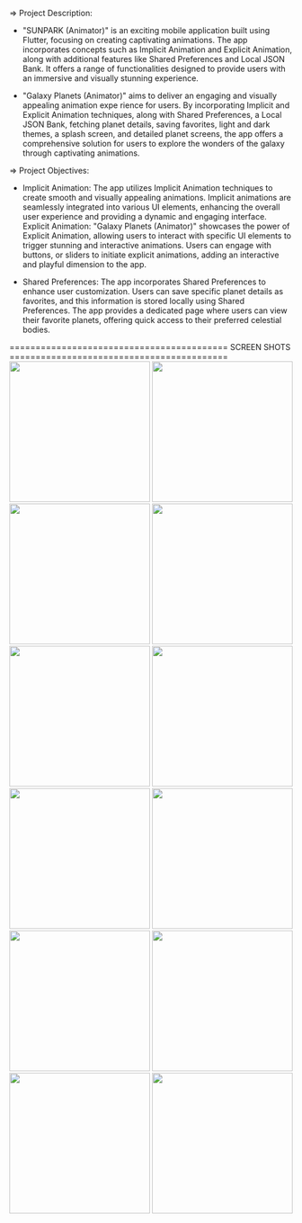 

=> Project Description:

   - "SUNPARK (Animator)" is an exciting mobile application built using Flutter, focusing on
  creating captivating animations. The app incorporates concepts such as Implicit Animation and
  Explicit Animation, along with additional features like Shared Preferences and Local JSON
  Bank. It offers a range of functionalities designed to provide users with an immersive and
  visually stunning experience.
  
   - "Galaxy Planets (Animator)" aims to deliver an engaging and visually appealing animation
  expe  rience for users. By incorporating Implicit and Explicit Animation techniques, along with
  Shared Preferences, a Local JSON Bank, fetching planet details, saving favorites, light and dark
  themes, a splash screen, and detailed planet screens, the app offers a comprehensive solution for
  users to explore the wonders of the galaxy through captivating animations.

=> Project Objectives:

   - Implicit Animation: The app utilizes Implicit Animation techniques to create smooth and
  visually appealing animations. Implicit animations are seamlessly integrated into various UI
  elements, enhancing the overall user experience and providing a dynamic and engaging interface.
  Explicit Animation: "Galaxy Planets (Animator)" showcases the power of Explicit Animation,
  allowing users to interact with specific UI elements to trigger stunning and interactive
  animations. Users can engage with buttons, or sliders to initiate explicit animations, adding an
  interactive and playful dimension to the app.
  
   - Shared Preferences: The app incorporates Shared Preferences to enhance user customization.
  Users can save specific planet details as favorites, and this information is stored locally using
  Shared Preferences. The app provides a dedicated page where users can view their favorite
  planets, offering quick access to their preferred celestial bodies.


  ========================================== SCREEN SHOTS ==========================================
  <img src="https://github.com/KirtanNarola13/animated_solar/assets/133342879/dc1ed623-551a-4e79-af37-1c2e049dcf46" width="250">
  <img src="https://github.com/KirtanNarola13/animated_solar/assets/133342879/0dfdfdad-41bf-425d-b666-5f67de4111e4" width="250">
  <img src="https://github.com/KirtanNarola13/animated_solar/assets/133342879/ab6189f8-f704-4700-b344-ec0453dca6f0" width="250">
  <img src="https://github.com/KirtanNarola13/animated_solar/assets/133342879/05485653-782f-4b1f-9a7e-4dde5cdd48aa" width="250">
  <img src="https://github.com/KirtanNarola13/animated_solar/assets/133342879/dbb14e91-fc93-40bd-8ea7-f63f12d12fbb" width="250">
  <img src="https://github.com/KirtanNarola13/animated_solar/assets/133342879/28de4490-314f-4641-82c1-1b8577da08bc" width="250">
  <img src="https://github.com/KirtanNarola13/animated_solar/assets/133342879/13beca6b-2423-4533-a012-473e61773922" width="250">
  <img src="https://github.com/KirtanNarola13/animated_solar/assets/133342879/92d519ac-92b2-4f50-bc12-7856c0e81135" width="250">
  <img src="https://github.com/KirtanNarola13/animated_solar/assets/133342879/4d60bb46-719e-4f0d-9bcd-0d98ad5cd815" width="250">
  <img src="https://github.com/KirtanNarola13/animated_solar/assets/133342879/bbadbc11-73f6-49f3-8d87-13ce240fe643" width="250">
  <img src="https://github.com/KirtanNarola13/animated_solar/assets/133342879/49bd2375-c9dd-432c-9e30-5bf73ae4120e" width="250">
  <img src="https://github.com/KirtanNarola13/animated_solar/assets/133342879/1c60487d-36c0-4232-86a6-6df794f54265" width="250">
  
